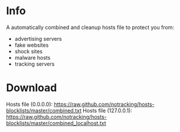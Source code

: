 # Info
A automatically combined and cleanup hosts file to protect you from:
 - advertising servers
 - fake websites
 - shock sites
 - malware hosts
 - tracking servers

# Download
Hosts file (0.0.0.0): https://raw.github.com/notracking/hosts-blocklists/master/combined.txt
Hosts file (127.0.0.1): https://raw.github.com/notracking/hosts-blocklists/master/combined_localhost.txt
